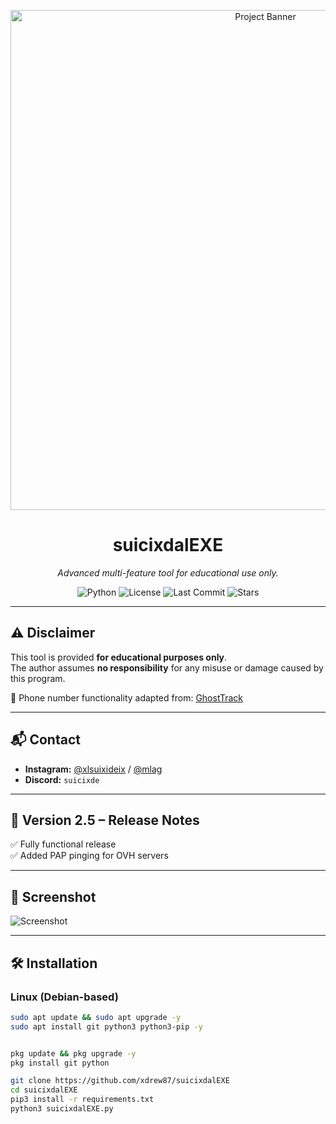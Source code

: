 <!-- Banner -->
<p align="center">
  <img src="https://github.com/user-attachments/assets/7e15308b-6c77-4122-b815-ac502639a0e2" alt="Project Banner" width="800">
</p>

<h1 align="center">suicixdalEXE</h1>
<p align="center">
  <i>Advanced multi-feature tool for educational use only.</i>
</p>

<!-- Badges -->
<p align="center">
  <img src="https://img.shields.io/badge/Python-3.x-blue?logo=python" alt="Python">
  <img src="https://img.shields.io/github/license/xdrew87/suicixdalEXE" alt="License">
  <img src="https://img.shields.io/github/last-commit/xdrew87/suicixdalEXE" alt="Last Commit">
  <img src="https://img.shields.io/github/stars/xdrew87/suicixdalEXE?style=social" alt="Stars">
</p>

---

## ⚠ Disclaimer  
This tool is provided **for educational purposes only**.  
The author assumes **no responsibility** for any misuse or damage caused by this program.  

📌 Phone number functionality adapted from: [GhostTrack](https://github.com/HunxByts/GhostTrack)  

---

## 📬 Contact  
- **Instagram:** [@xlsuixideix](https://instagram.com/xlsuixideix) / [@mlag](https://instagram.com/mlag)  
- **Discord:** `suicixde`  

---

## 📌 Version 2.5 – Release Notes  
✅ Fully functional release  
✅ Added PAP pinging for OVH servers  

---

## 📸 Screenshot  
![Screenshot](https://github.com/user-attachments/assets/7e15308b-6c77-4122-b815-ac502639a0e2)  

---

## 🛠 Installation  

### Linux (Debian-based)  
```bash
sudo apt update && sudo apt upgrade -y
sudo apt install git python3 python3-pip -y


pkg update && pkg upgrade -y
pkg install git python

git clone https://github.com/xdrew87/suicixdalEXE
cd suicixdalEXE
pip3 install -r requirements.txt
python3 suicixdalEXE.py
